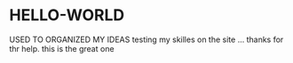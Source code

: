 # HELLO-WORLD
USED TO ORGANIZED MY IDEAS
testing my skilles on the site ... thanks for thr help.
this is the great one 
